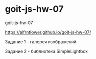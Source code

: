 # goit-js-hw-07
goit-js-hw-07

https://alfrntlower.github.io/goit-js-hw-07/

Задание 1 - галерея изображений

Задание 2 - библиотека SimpleLightbox

